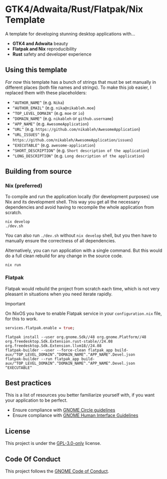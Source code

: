 # GTK4/Adwaita/Rust/Flatpak/Nix Template

A template for developing stunning desktop applications with...

- **GTK4 and Adwaita** beauty
- **Flatpak and Nix** reproducibility
- **Rust** safety and developer experience

## Using this template

_For now_ this template has a bunch of strings that must be set manually in
different places (both file names and strings). To make this job easier, I
replaced them with these placeholders:

- `^AUTHOR_NAME^` (e.g. `Nika`)
- `^AUTHOR_EMAIL^` (e.g. `nika@nikableh.moe`)
- `^TOP_LEVEL_DOMAIN^` (e.g. `moe` or `io`)
- `^DOMAIN_NAME^` (e.g. `nikableh` or `github.username`)
- `^APP_NAME^` (e.g. `AwesomeApplication`)
- `^URL^` (e.g. `https://github.com/nikableh/AwesomeApplication`)
- `^URL_ISSUES^` (e.g. `https://github.com/nikableh/AwesomeApplication/issues`)
- `^EXECUTABLE^` (e.g. `awesome-application`)
- `^SHORT_DESCRIPTION^` (e.g. `Short description of the application`)
- `^LONG_DESCRIPTION^` (e.g. `Long description of the application`)

## Building from source

### Nix (preferred)

To compile and run the application locally (for development purposes) use Nix
and its development shell. This way you get all the necessary dependencies
and avoid having to recompile the whole application from scratch.

```shell
nix develop
./dev.sh
```

You can also run `./dev.sh` without `nix develop` shell, but you then have to
manually ensure the correctness of all dependencies.

Alternatively, you can run application with a single command. But this would do
a full clean rebuild for any change in the source code.

```shell
nix run
```

### Flatpak

Flatpak would rebuild the project from scratch each time, which is not very
pleasant in situations when you need iterate rapidly.

> [!IMPORTANT]  
> On NixOS you have to enable Flatpak service in your `configuration.nix` file,
> for this to work.
>
> ```nix
> services.flatpak.enable = true;
> ```

```shell
flatpak install --user org.gnome.Sdk//48 org.gnome.Platform//48 org.freedesktop.Sdk.Extension.rust-stable//24.08 org.freedesktop.Sdk.Extension.llvm18//24.08
flatpak-builder --user --force-clean flatpak_app build-aux/^TOP_LEVEL_DOMAIN^.^DOMAIN_NAME^.^APP_NAME^.Devel.json
flatpak-builder --run flatpak_app build-aux/^TOP_LEVEL_DOMAIN^.^DOMAIN_NAME^.^APP_NAME^.Devel.json ^EXECUTABLE^
```

## Best practices

This is a list of resources you better familiarize yourself with, if you want
your application to be perfect.

- Ensure compliance with [GNOME Circle guidelines]
- Ensure compliance with [GNOME Human Interface Guidelines]

[GNOME Circle guidelines]: https://gitlab.gnome.org/Teams/Releng/AppOrganization/-/blob/main/AppCriteria.md
[GNOME Human Interface Guidelines]: https://developer.gnome.org/hig/

## License

This project is under the [GPL-3.0-only] license.

[GPL-3.0-only]: https://opensource.org/license/gpl-3-0

## Code Of Conduct

This project follows the [GNOME Code of Conduct](https://conduct.gnome.org/).
